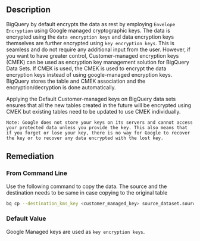 ## Description

BigQuery by default encrypts the data as rest by employing `Envelope Encryption` using Google managed cryptographic keys. The data is encrypted using the `data encryption keys` and data encryption keys themselves are further encrypted using `key encryption keys`. This is seamless and do not require any additional input from the user. However, if you want to have greater control, Customer-managed encryption keys (CMEK) can be used as encryption key management solution for BigQuery Data Sets. If CMEK is used, the CMEK is used to encrypt the data encryption keys instead of using google-managed encryption keys. BigQuery stores the table and CMEK association and the encryption/decryption is done automatically.

Applying the Default Customer-managed keys on BigQuery data sets ensures that all the new tables created in the future will be encrypted using CMEK but existing tables need to be updated to use CMEK individually.

```
Note: Google does not store your keys on its servers and cannot access your protected data unless you provide the key. This also means that if you forget or lose your key, there is no way for Google to recover the key or to recover any data encrypted with the lost key.
```

## Remediation

### From Command Line

Use the following command to copy the data. The source and the destination needs to be same in case copying to the original table

```bash
bq cp --destination_kms_key <customer_managed_key> source_dataset.source_table destination_dataset.destination_table
```

### Default Value

Google Managed keys are used as `key encryption keys`.
